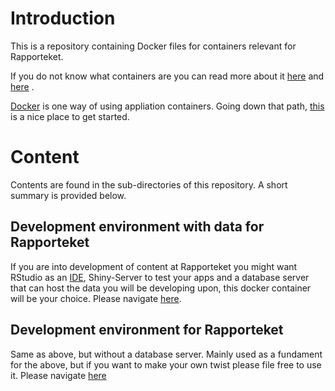 # Introduction
This is a repository containing Docker files for containers relevant for
Rapporteket.

If you do not know what containers are you can read more about it
[here](https://www.cio.com/article/2924995/software/what-are-containers-and-why-do-you-need-them.html) and
[here](https://en.wikipedia.org/wiki/Operating-system-level_virtualization#cite_note-1)
.

[Docker](https://www.docker.com/) is one way of using appliation containers.
Going down that path, [this](https://docs.docker.com/get-started/) is a nice
place to get started.

# Content
Contents are found in the sub-directories of this repository. A short summary is
provided below.

## Development environment with data for Rapporteket
If you are into development of content at Rapporteket you might want RStudio as
an 
[IDE](https://en.wikipedia.org/wiki/Integrated_development_environment),
Shiny-Server to test your apps and a database server that can host
the data you will be developing upon, this docker container will be your
choice. Please navigate
[here](https://github.com/Rapporteket/docker/tree/master/rap-dev-data).

## Development environment for Rapporteket
Same as above, but without a database server. Mainly used as a fundament for
the above, but if you want to make your own twist please file free to use it.
Please navigate
[here](https://github.com/Rapporteket/docker/tree/master/rap-dev)
